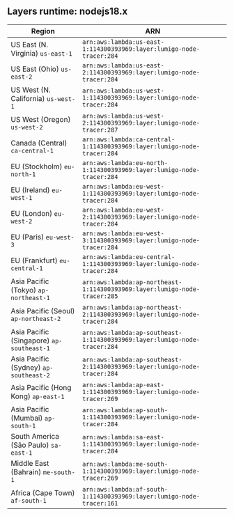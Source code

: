 Layers runtime: nodejs18.x
----
| Region | ARN |
| --- | --- |
|US East (N. Virginia)  `us-east-1`|`arn:aws:lambda:us-east-1:114300393969:layer:lumigo-node-tracer:284`|
|US East (Ohio)  `us-east-2`|`arn:aws:lambda:us-east-2:114300393969:layer:lumigo-node-tracer:284`|
|US West (N. California)  `us-west-1`|`arn:aws:lambda:us-west-1:114300393969:layer:lumigo-node-tracer:284`|
|US West (Oregon)  `us-west-2`|`arn:aws:lambda:us-west-2:114300393969:layer:lumigo-node-tracer:287`|
|Canada (Central)  `ca-central-1`|`arn:aws:lambda:ca-central-1:114300393969:layer:lumigo-node-tracer:284`|
|EU (Stockholm)  `eu-north-1`|`arn:aws:lambda:eu-north-1:114300393969:layer:lumigo-node-tracer:284`|
|EU (Ireland)  `eu-west-1`|`arn:aws:lambda:eu-west-1:114300393969:layer:lumigo-node-tracer:284`|
|EU (London)  `eu-west-2`|`arn:aws:lambda:eu-west-2:114300393969:layer:lumigo-node-tracer:284`|
|EU (Paris)  `eu-west-3`|`arn:aws:lambda:eu-west-3:114300393969:layer:lumigo-node-tracer:284`|
|EU (Frankfurt)  `eu-central-1`|`arn:aws:lambda:eu-central-1:114300393969:layer:lumigo-node-tracer:284`|
|Asia Pacific (Tokyo)  `ap-northeast-1`|`arn:aws:lambda:ap-northeast-1:114300393969:layer:lumigo-node-tracer:285`|
|Asia Pacific (Seoul)  `ap-northeast-2`|`arn:aws:lambda:ap-northeast-2:114300393969:layer:lumigo-node-tracer:284`|
|Asia Pacific (Singapore)  `ap-southeast-1`|`arn:aws:lambda:ap-southeast-1:114300393969:layer:lumigo-node-tracer:284`|
|Asia Pacific (Sydney)  `ap-southeast-2`|`arn:aws:lambda:ap-southeast-2:114300393969:layer:lumigo-node-tracer:284`|
|Asia Pacific (Hong Kong)  `ap-east-1`|`arn:aws:lambda:ap-east-1:114300393969:layer:lumigo-node-tracer:269`|
|Asia Pacific (Mumbai)  `ap-south-1`|`arn:aws:lambda:ap-south-1:114300393969:layer:lumigo-node-tracer:284`|
|South America (São Paulo)  `sa-east-1`|`arn:aws:lambda:sa-east-1:114300393969:layer:lumigo-node-tracer:284`|
|Middle East (Bahrain)  `me-south-1`|`arn:aws:lambda:me-south-1:114300393969:layer:lumigo-node-tracer:269`|
|Africa (Cape Town)  `af-south-1`|`arn:aws:lambda:af-south-1:114300393969:layer:lumigo-node-tracer:161`|
